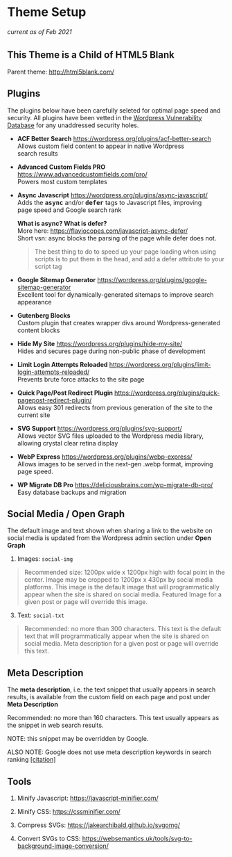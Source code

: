# Theme Setup
###### current as of Feb 2021

## This Theme is a Child of HTML5 Blank
Parent theme: http://html5blank.com/

## Plugins
The plugins below have been carefully seleted for optimal page speed and security. All plugins have been vetted in the <a href="https://wpscan.com/" target="_blank" rel="noopener">Wordpress Vulnerability Database</a> for any unaddressed security holes.

- **ACF Better Search** https://wordpress.org/plugins/acf-better-search <br />
  Allows custom field content to appear in native Wordpress search&nbsp;results

- **Advanced Custom Fields PRO** https://www.advancedcustomfields.com/pro/ <br />
   Powers most custom templates

- **Async Javascript** https://wordpress.org/plugins/async-javascript/ <br />
Adds the <span style="font-family: monospace; font-style: normal; font-weight: bold;">async</span> and/or <span style="font-family: monospace; font-style: normal; font-weight: bold;">defer</span> tags to Javascript files, improving page&nbsp;speed and Google search&nbsp;rank

  **What is async? What is defer?** <br />
  More here: https://flaviocopes.com/javascript-async-defer/ <br />
  Short vsn: async blocks the parsing of the page while defer does not.
  > The best thing to do to speed up your page loading when using scripts is to put them in the head, and add a defer attribute to your script tag

- **Google Sitemap Generator** https://wordpress.org/plugins/google-sitemap-generator <br />
Excellent tool for dynamically-generated sitemaps to improve search appearance

- **Gutenberg Blocks** <br />
  Custom plugin that creates wrapper divs around Wordpress-generated content blocks

- **Hide My Site** https://wordpress.org/plugins/hide-my-site/ <br />
  Hides and secures page during <span class="white-space: nowrap;">non-public</span> phase of&nbsp;development

- **Limit Login Attempts Reloaded** https://wordpress.org/plugins/limit-login-attempts-reloaded/ <br />
Prevents brute force attacks to the site page <br />

- **Quick Page/Post Redirect Plugin** https://wordpress.org/plugins/quick-pagepost-redirect-plugin/ <br />
  Allows easy 301 redirects from previous generation of the site to the current site

- **SVG Support** https://wordpress.org/plugins/svg-support/ <br />
  Allows vector SVG files uploaded to the Wordpress media library, allowing crystal clear retina display

- **WebP Express**  https://wordpress.org/plugins/webp-express/ <br />
  Allows images to be served in the <span style="white-space: nowrap">next-gen</span> .webp format, improving page&nbsp;speed.

- **WP Migrate DB Pro** https://deliciousbrains.com/wp-migrate-db-pro/ <br />
  Easy database backups and migration


## Social Media / Open Graph
The default image and text shown when sharing a link to the website on social media is updated from the Wordpress admin section under  **Open Graph**

1. Images: `social-img`
>Recommended size: 1200px wide x 1200px high with focal point in the center.
>Image may be cropped to 1200px x 430px by social media platforms.
>This image is the default image that will programmatically appear when the site is shared on social media.
>Featured Image for a given post or page will override this image.

3. Text: `social-txt`
>Recommended: no more than 300 characters.
> This text is the default text that will programmatically appear when the site is shared on social media. Meta description for a given post or page will override this text.





## Meta Description
The **meta description**, i.e. the text snippet that usually appears in search results, is available from the custom field on each page and post under **Meta Description**

Recommended: no more than 160 characters. This text usually appears as the snippet in web search results.

NOTE: this snippet may be overridden by Google.

ALSO NOTE: Google does not use meta description keywords in search ranking <a href="https://webmasters.googleblog.com/2007/12/answering-more-popular-picks-meta-tags.html" target="_blank" rel="noopener">[citation]</a>




## Tools

1. Minify Javascript: https://javascript-minifier.com/

2. Minify CSS: https://cssminifier.com/

3. Compress SVGs: https://jakearchibald.github.io/svgomg/

4. Convert SVGs to CSS: https://websemantics.uk/tools/svg-to-background-image-conversion/
